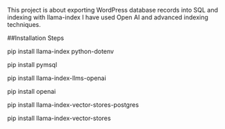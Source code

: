 This project is about exporting WordPress database records into SQL and indexing with llama-index
I have used Open AI and advanced indexing techniques.

##Installation Steps

pip install llama-index python-dotenv

pip install pymsql

pip install llama-index-llms-openai

pip install openai

pip install llama-index-vector-stores-postgres

pip install llama-index-vector-stores
